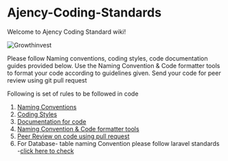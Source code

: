 # Ajency-Coding-Standards


Welcome to Ajency Coding Standard wiki!

![Growthinvest](http://ajency.in/wp-content/themes/ajency/library/images/ajency-logo.png)

Please follow Naming conventions, coding styles, code documentation guides provided below. 
Use the Naming Convention & Code formatter tools to format your code according to guidelines given.
Send your code for peer review using git pull request

Following is set of rules to be followed in code
1. [Naming Conventions](https://github.com/ajency/Ajency-Coding-Standards/wiki/Naming-Convention-Guide)
2. [Coding Styles](https://github.com/ajency/Ajency-Coding-Standards/wiki/Coding-Styles)
3. [Documentation for code](https://github.com/ajency/Ajency-Coding-Standards/wiki/Code-Documentation)
4. [Naming Convention & Code formatter tools](https://github.com/ajency/Ajency-Coding-Standards/wiki/Naming-Convention-&-Code-formatting-Tools)
5. [Peer Review on code using pull request](https://github.com/ajency/Ajency-Coding-Standards/wiki/Peer-Review-on-code-using-pull-request)
6. For Database- table naming Convention please follow laravel standards -[click here to check](https://laravel.com/docs/5.4/eloquent#relationships)
